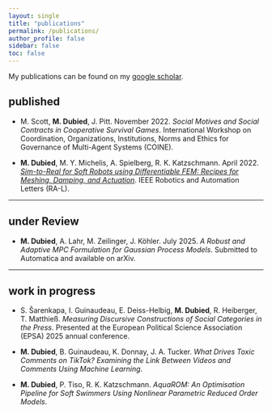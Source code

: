 ```yaml
---
layout: single
title: "publications"
permalink: /publications/
author_profile: false
sidebar: false
toc: false
---
```


My publications can be found on my <a href="https://scholar.google.com/citations?user=o4rY6NcAAAAJ&hl=en&oi=ao" target="_blank">google scholar</a>.

## published

- M. Scott, **M. Dubied**, J. Pitt. November 2022. *Social Motives and Social Contracts in Cooperative Survival Games*. International Workshop on Coordination, Organizations, Institutions, Norms and Ethics for Governance of Multi-Agent Systems (COINE).

- **M. Dubied**, M. Y. Michelis, A. Spielberg, R. K. Katzschmann. April 2022. [*Sim-to-Real for Soft Robots using Differentiable FEM: Recipes for Meshing, Damping, and Actuation*](https://ieeexplore.ieee.org/abstract/document/9720966?casa_token=rFkH2qLiivcAAAAA:DgkWykXE9Lxcb757paS6N9yLoe1uz30WLC214_p3XN8sRTVcO24fTJMfs8SHtggxVoyFd5eK_g). IEEE Robotics and Automation Letters (RA-L).

---

## under Review

- **M. Dubied**, A. Lahr, M. Zeilinger, J. Köhler. July 2025. *A Robust and Adaptive MPC Formulation for Gaussian Process Models*. Submitted to Automatica and available on arXiv.

---

## work in progress

- S. Šarenkapa, I. Guinaudeau, E. Deiss-Helbig, **M. Dubied**, R. Heiberger, T. Matthieß. *Measuring Discursive Constructions of Social Categories in the Press*. Presented at the European Political Science Association (EPSA) 2025 annual conference.

- **M. Dubied**, B. Guinaudeau, K. Donnay, J. A. Tucker. *What Drives Toxic Comments on TikTok? Examining the Link Between Videos and Comments Using Machine Learning*.

- **M. Dubied**, P. Tiso, R. K. Katzschmann. *AquaROM: An Optimisation Pipeline for Soft Swimmers Using Nonlinear Parametric Reduced Order Models*.

